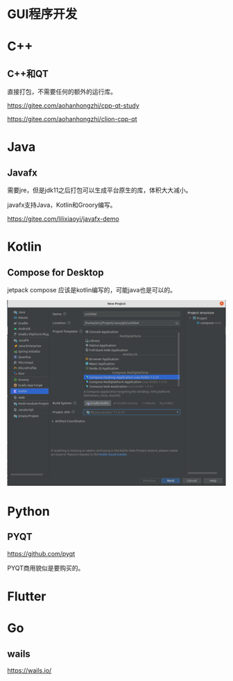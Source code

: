 GUI程序开发
===========

# C++

## C++和QT

直接打包，不需要任何的额外的运行库。

https://gitee.com/aohanhongzhi/cpp-qt-study

https://gitee.com/aohanhongzhi/clion-cpp-qt


# Java

## Javafx

需要jre，但是jdk11之后打包可以生成平台原生的库，体积大大减小。

javafx支持Java，Kotlin和Groory编写。

https://gitee.com/lilixiaoyi/javafx-demo

# Kotlin

## Compose for Desktop

jetpack compose 应该是kotlin编写的，可能java也是可以的。


![](assets/20220220_085452_image.png)

# Python

## PYQT

https://github.com/pyqt

PYQT商用貌似是要购买的。

# Flutter

# Go

## wails

https://wails.io/
